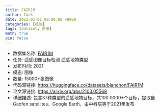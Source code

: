 ```yaml
---
title: FAIR1M
author: Zack
date: 2021-01-01 00:00:00 +0800
categories: [检测]
tags: [dataset, 图像]
math: true
pin: false
---
```

- 数据集名称: [FAIR1M](https://huggingface.co/datasets/blanchon/FAIR1M)
- 任务: 遥感图像目标检测 遥感地物类型
- 发布时间: 2021
- 模态: 图像
- 数量: 15000+张图像
- 代码源链接: https://huggingface.co/datasets/blanchon/FAIR1M
- 论文源链接: https://arxiv.org/abs/2103.05569
- 详细描述: 包含37种类型的遥感地物目标，共100 0000+个目标，提取自Gaofen satellites、Google Earth，由中科院等于2021年发布
